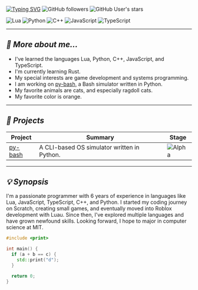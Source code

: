 [![Typing SVG](https://readme-typing-svg.demolab.com?font=Fira+Code&size=40&pause=1000&color=FFFFFF&center=true&width=1000&height=65&lines=Hi!+I'm+ARagdollCat.;Pre-major+in+Software+Engineering;6+years+of+experience)](https://git.io/typing-svg)
![GitHub followers](https://img.shields.io/github/followers/ARagdollCat) ![GitHub User's stars](https://img.shields.io/github/stars/ARagdollCat)

![Lua](https://img.shields.io/badge/Lua-2C2D72?style=for-the-badge&logo=lua&logoColor=white)
![Python](https://img.shields.io/badge/Python-3776AB?style=for-the-badge&logo=python&logoColor=white)
![C++](https://img.shields.io/badge/C++-00599C?style=for-the-badge&logo=cplusplus&logoColor=white)
![JavaScript](https://img.shields.io/badge/JavaScript-F7DF1E?style=for-the-badge&logo=javascript&logoColor=black)
![TypeScript](https://img.shields.io/badge/TypeScript-3178C6?style=for-the-badge&logo=typescript&logoColor=white)

---

## *🌲 More about me...*
- I've learned the languages Lua, Python, C++, JavaScript, and TypeScript.
- I'm currently learning Rust.
- My special interests are game development and systems programming.
- I am working on [py-bash,](https://github.com/ARagdollCat/py-bash) a Bash simulator written in Python.
- My favorite animals are cats, and especially ragdoll cats.
- My favorite color is orange.

---

## *🚀 Projects*
| Project | Summary | Stage |
| ------- | ------- | ------ |
| [py-bash](https://github.com/ARagdollCat/py-bash) | A CLI-based OS simulator written in Python. | ![Alpha](https://img.shields.io/badge/Stage-Alpha-yellow) |

---

## *💡 Synopsis*
I'm a passionate programmer with 6 years of experience in languages like Lua, JavaScript, TypeScript, C++, and Python. I started my coding journey on Scratch, creating small games, and eventually moved into Roblox development with Luau. Since then, I've explored multiple languages and have grown newfound skills. Looking forward, I hope to major in computer science at MIT.
```cpp
#include <print>

int main() {
  if (a + b == c) {
    std::print("d");
  }

  return 0;
} 
```
